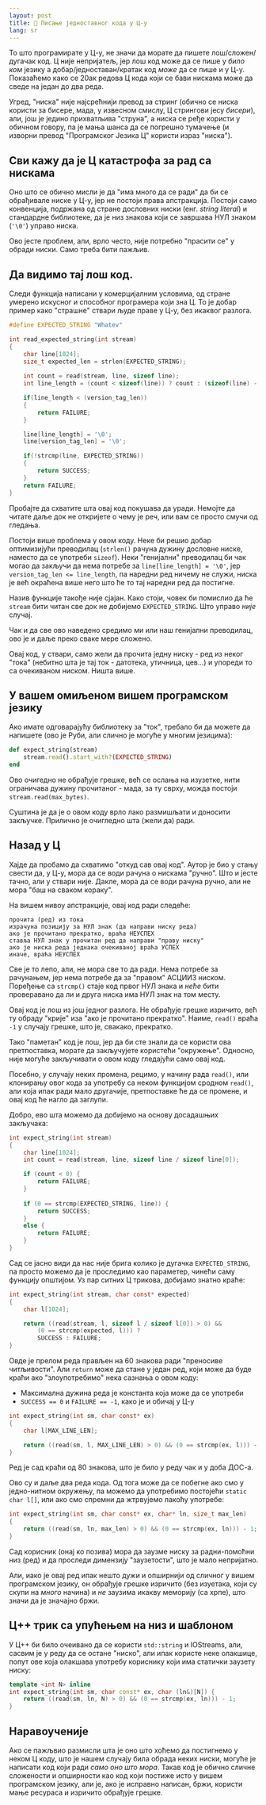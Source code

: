 ```yaml
---
layout: post
title: 🥧 Писање једноставног кода у Ц-у
lang: sr
---
```


То што програмирате у Ц-у, не значи да морате да пишете
лош/сложен/дугачак код. Ц није непријатељ, јер лош код може да се пише
у _било ком_ језику а добар/једноставан/кратак код _може_ да се пише и
у Ц-у.  Показаћемо како се 20ак редова Ц кода који се бави нискама
може да сведе на један до два реда.

Угред, "ниска" није најсрећнији превод за стринг (обично се ниска
користи за бисере, мада, у извесном смислу, Ц стрингови јесу
_бисери_), али, још је једино прихватљива "струна", а ниска се ређе
користи у обичном говору, па је мања шанса да се погрешно тумачење (и
изворни превод "Програмског Језика Ц" користи израз "ниска").

## Сви кажу да је Ц катастрофа за рад са нискама

Оно што се обично мисли је да "има много да се ради" да би се
обрађивале ниске у Ц-у, јер не постоји права апстракција. Постоји само
конвенција, подржана од стране дословних ниски (енг. _string literal_)
и стандардне библиотеке, да је низ знакова који се завршава НУЛ знаком
(`'\0'`) управо ниска.

Ово јесте проблем, али, врло често, није потребно "прасити се" у
обради ниски. Само треба бити пажљив.

## Да видимо тај лош код.

Следи функција написани у комерцијалним условима, од стране умерено
искусног и способног програмера који зна Ц. То је добар пример како
"страшне" ствари људе праве у Ц-у, без икаквог разлога.

```c
#define EXPECTED_STRING "Whatev"

int read_expected_string(int stream)
{
    char line[1024];
    size_t expected_len = strlen(EXPECTED_STRING);
    
    int count = read(stream, line, sizeof line);
    int line_length = (count < sizeof(line)) ? count : (sizeof(line) - 1); 

    if(line_length < (version_tag_len)) 
    { 
        return FAILURE; 
    } 

    line[line_length] = '\0'; 
    line[version_tag_len] = '\0'; 

    if(!strcmp(line, EXPECTED_STRING)) 
    { 
        return SUCCESS; 
    } 
    return FAILURE; 
}
```

Пробајте да схватите шта овај код покушава да уради. Немојте да читате
даље док не откријете о чему је реч, или вам се просто смучи од
гледања.

Постоји више проблема у овом коду. Неке би решио добар оптимизијући
преводилац (`strlen()` рачуна дужину дословне ниске, наместо да се
употреби `sizeof`). Неки "генијални" преводилац би чак могао да
закључи да нема потребе за `line[line_length] = '\0'`, јер
`version_tag_len <= line_length`, па наредни ред ничему не служи,
ниска је већ окраћена више него што ће то тај наредни ред да постигне.

Назив функције такође није сјајан. Како стоји, човек би помислио да ће
`stream` бити читан све док не добијемо `EXPECTED_STRING`. Што управо
_није_ случај.

Чак и да све ово наведено средимо ми или наш генијални преводилац,
ово је и даље преко сваке мере сложено.

Овај код, у ствари, само жели да прочита једну ниску - ред из неког
"тока" (небитно шта је тај ток - датотека, утичница, цев...) и
упореди то са очекиваном ниском. Ништа више.

## У вашем омиљеном вишем програмском језику

Ако имате одговарајућу библиотеку за "ток", требало би да можете да
напишете (ово је Руби, али слично је могуће у многим језицима):

```ruby
def expect_string(stream)
    stream.read().start_with?(EXPECTED_STRING)
end
```

Ово очигедно не обрађује грешке, већ се ослања на изузетке, нити
ограничава дужину прочитаног - мада, за ту сврху, можда постоји
`stream.read(max_bytes)`.

Суштина је да је о овом коду врло лако размишљати и доносити
закључке. Прилично је очигледно шта (жели да) ради.

## Назад у Ц

Хајде да пробамо да схватимо "откуд сав овај код".  Аутор је био у
стању свести да, у Ц-у, мора да се води рачуна о нискама "ручно". Што
и јесте тачно, али у ствари није. Дакле, мора да се води рачуна ручно,
али не мора "баш на сваком кораку".

На вишем нивоу апстракције, овај код ради следеће:

    прочита (ред) из тока
	израчуна позицију за НУЛ знак (да направи ниску реда)
	ако је прочитано прекратко, враћа НЕУСПЕХ
	ставља НУЛ знак у прочитан ред да направи "праву ниску"
	ако је ниска реда једнака очекиваној враћа УСПЕХ
	иначе, враћа НЕУСПЕХ

Све је то лепо, али, не мора све то да ради. Нема потребе за
рачунањем, јер нема потребе да за "правом" АСЦИИЗ ниском.  Поређење са
`strcmp()` стаје код првог НУЛ знака и _неће_ бити проверавано да ли и
друга ниска има НУЛ знак на том месту.

Овај код је лош из још једног разлога. Не обрађује грешке изричито,
већ ту обраду "крије" иза "ако је прочитано прекратко". Наиме,
`read()` враћа `-1` у случају грешке, што је, свакако, прекратко.

Тако "паметан" код је лош, јер да би сте знали да се користи ова
претпоставка, морате да закључујете користећи "окружење".  Односно,
није могуће закључивати о овом коду гледајући само овај код.

Посебно, у случају неких промена, рецимо, у начину рада `read()`, или
клонирању овог кода за употребу са неком функцијом сродном `read()`,
али која ипак ради мало другачије, претпоставке ће да се промене, и
овај код ће нагло да заглупи.

Добро, ево шта можемо да добијемо на основу досадашњих закључака:

```c
int expect_string(int stream)
{
    char line[1024];
    int count = read(stream, line, sizeof line / sizeof line[0]);

    if (count < 0) {
        return FAILURE;
    }
    
    if (0 == strcmp(EXPECTED_STRING, line)) {
        return SUCCESS;
    }
    else {
        return FAILURE;
    }
}
```

Сад се јасно види да нас није брига колико је дугачка
`EXPECTED_STRING`, па просто можемо да је проследимо као параметер,
чинећи саму функцију општијом.  Уз пар ситних Ц трикова, добијамо
знатно краће:

```c
int expect_string(int stream, char const* expected)
{
    char l[1024];

    return ((read(stream, l, sizeof l / sizeof l[0]) > 0) && 
	    (0 == strcmp(expected, l))) ? 
		SUCCESS : FAILURE;
}
```

Овде је прелом реда прављен на 60 знакова ради "преносиве читљивости".
Али `return` може да стане у један ред, који може да буде краћи ако
"злоупотребимо" нека сазнања о овом коду:

* Максимална дужина реда је константа која може да се употреби
* `SUCCESS == 0` и `FAILURE == -1`, како је и обичај у Ц-у

```c
int expect_string(int sm, char const* ex)
{
    char l[MAX_LINE_LEN];

    return ((read(sm, l, MAX_LINE_LEN) > 0) && (0 == strcmp(ex, l))) - 1;
}
```

Ред је сад краћи од 80 знакова, што је било у реду чак и у доба ДОС-а.

Ово су и даље два реда кода. Од тога може да се побегне ако смо у
једно-нитном окружењу, па можемо да употребимо постојећи `static char
l[]`, или ако смо спремни да жтрвујемо лакоћу употребе:

```c
int expect_string(int sm, char const* ex, char* ln, size_t max_len)
{
    return ((read(sm, ln, max_len) > 0) && (0 == strcmp(ex, ln))) - 1;
}
```

Сад корисник (онај ко позива) мора да заузме ниску за радни-помоћни
низ (ред) и да проследи димензију "заузетости", што је мало
непријатно.

Али, иако је овај ред ипак нешто дужи и опширнији од сличног у вишем
програмском језику, он обрађује грешке изричито (без изуетака, који су
скупи на _много_ начина) и _не_ заузима икакву меморију (са хрпе), што
значи да је значајно бржи.

## Ц++ трик са упућењем на низ и шаблоном

У Ц++ би било очеивано да се користи `std::string` и IOStreams, али,
сасвим је у реду да се остане "ниско", али ипак користе неке олакшице,
попут ове која олакшава употребу кориснику који има статички заузету
ниску:

```c++
template <int N> inline
int expect_string(int sm, char const* ex, char (ln&)[N]) {
    return ((read(sm, ln, N) > 0) && (0 == strcmp(ex, ln))) - 1;
}
```

## Наравоученије

Ако се пажљвио размисли шта је оно што хоћемо да постигнемо у неком Ц
коду, што је нашем случају била обрада неких ниски, могуће је написати
код који ради _само оно што мора_. Такав код је обично сличне
сложености и опширности као код који постиже исто у вишем програмском
језику, али је, ако је исправно написан, бржи, користи мање ресураса и
изричито обрађује грешке.
